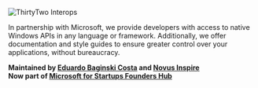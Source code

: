 [img_banner]: ../assets/rounded.png
[social_author]: https://github.com/eduardobaginskicosta
[social_novus]: https://www.linkedin.com/company/novusinspire/
[url_microsoft]: https://www.microsoft.com/en-us/startups

<!--  -->

![ThirtyTwo Interops][img_banner]

In partnership with Microsoft, we provide developers with access to native Windows APIs
in any language or framework. Additionally, we offer documentation and style guides to
ensure greater control over your applications, without bureaucracy.

**Maintained by [Eduardo Baginski Costa][social_author] and [Novus Inspire][social_novus]**  
**Now part of [Microsoft for Startups Founders Hub][url_microsoft]**
